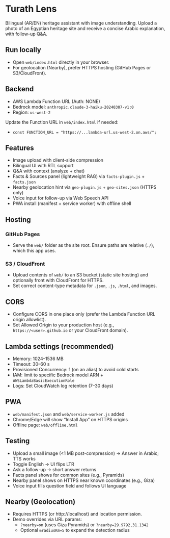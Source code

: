 # Turath Lens

Bilingual (AR/EN) heritage assistant with image understanding. Upload a photo of an Egyptian heritage site and receive a concise Arabic explanation, with follow-up Q&A.

## Run locally
- Open `web/index.html` directly in your browser.
- For geolocation (Nearby), prefer HTTPS hosting (GitHub Pages or S3/CloudFront).

## Backend
- AWS Lambda Function URL (Auth: NONE)
- Bedrock model: `anthropic.claude-3-haiku-20240307-v1:0`
- Region: `us-west-2`

Update the Function URL in `web/index.html` if needed:
- `const FUNCTION_URL = "https://...lambda-url.us-west-2.on.aws/";`

## Features
- Image upload with client-side compression
- Bilingual UI with RTL support
- Q&A with context (analyze + chat)
- Facts & Sources panel (lightweight RAG) via `facts-plugin.js` + `facts.json`
- Nearby geolocation hint via `geo-plugin.js` + `geo-sites.json` (HTTPS only)
- Voice input for follow-up via Web Speech API
- PWA install (manifest + service worker) with offline shell

## Hosting
### GitHub Pages
- Serve the `web/` folder as the site root. Ensure paths are relative (`./`), which this app uses.

### S3 / CloudFront
- Upload contents of `web/` to an S3 bucket (static site hosting) and optionally front with CloudFront for HTTPS.
- Set correct content-type metadata for `.json`, `.js`, `.html`, and images.

## CORS
- Configure CORS in one place only (prefer the Lambda Function URL origin allowlist).
- Set Allowed Origin to your production host (e.g., `https://<user>.github.io` or your CloudFront domain).

## Lambda settings (recommended)
- Memory: 1024–1536 MB
- Timeout: 30–60 s
- Provisioned Concurrency: 1 (on an alias) to avoid cold starts
- IAM: limit to specific Bedrock model ARN + `AWSLambdaBasicExecutionRole`
- Logs: Set CloudWatch log retention (7–30 days)

## PWA
- `web/manifest.json` and `web/service-worker.js` added
- Chrome/Edge will show “Install App” on HTTPS origins
- Offline page: `web/offline.html`

## Testing
- Upload a small image (<1 MB post-compression) → Answer in Arabic; TTS works
- Toggle English → UI flips LTR
- Ask a follow-up → short answer returns
- Facts panel shows for common sites (e.g., Pyramids)
- Nearby panel shows on HTTPS near known coordinates (e.g., Giza)
- Voice input fills question field and follows UI language

## Nearby (Geolocation)
- Requires HTTPS (or http://localhost) and location permission.
- Demo overrides via URL params:
  - `?nearby=on` (uses Giza Pyramids) or `?nearby=29.9792,31.1342`
  - Optional `&radiusKm=5` to expand the detection radius